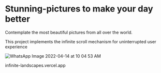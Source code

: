 # Stunning-pictures to make your day better


Contemplate the most beautiful pictures from all over the world.

This project implements the infinite scroll mechanism for uninterrupted user experience

![WhatsApp Image 2022-04-14 at 10 04 53 AM](https://user-images.githubusercontent.com/72963541/163332551-67a93000-d0e9-43f8-8280-484dfbf4d553.jpeg)

infinite-landscapes.vercel.app
